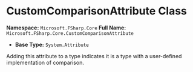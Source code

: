 # CustomComparisonAttribute Class

**Namespace:** `Microsoft.FSharp.Core`
**Full Name:** `Microsoft.FSharp.Core.CustomComparisonAttribute`
- **Base Type:** `System.Attribute`

Adding this attribute to a type indicates it is a type with a user-defined implementation of comparison.